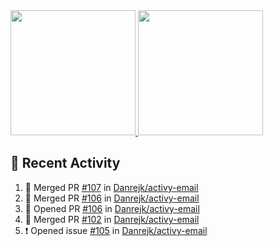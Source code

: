 <a href="https://github.com/anuraghazra/github-readme-stats">
  <img height=200 src="https://readme-stats-danrejk.vercel.app/api?username=Danrejk&theme=github_dark&border_color=3d444d&count_private=true" />
</a>
<a href="https://github.com/anuraghazra/github-readme-stats">
  <img height=200 src="https://readme-stats-danrejk.vercel.app/api/top-langs/?username=Danrejk&layout=donut&theme=github_dark&border_color=3d444d&count_private=true" />
</a>

## 🚀 Recent Activity  
<!--START_SECTION:activity-->
1. 🎉 Merged PR [#107](https://github.com/Danrejk/activy-email/pull/107) in [Danrejk/activy-email](https://github.com/Danrejk/activy-email)
2. 🎉 Merged PR [#106](https://github.com/Danrejk/activy-email/pull/106) in [Danrejk/activy-email](https://github.com/Danrejk/activy-email)
3. 💪 Opened PR [#106](https://github.com/Danrejk/activy-email/pull/106) in [Danrejk/activy-email](https://github.com/Danrejk/activy-email)
4. 🎉 Merged PR [#102](https://github.com/Danrejk/activy-email/pull/102) in [Danrejk/activy-email](https://github.com/Danrejk/activy-email)
5. ❗ Opened issue [#105](https://github.com/Danrejk/activy-email/issues/105) in [Danrejk/activy-email](https://github.com/Danrejk/activy-email)
<!--END_SECTION:activity-->
